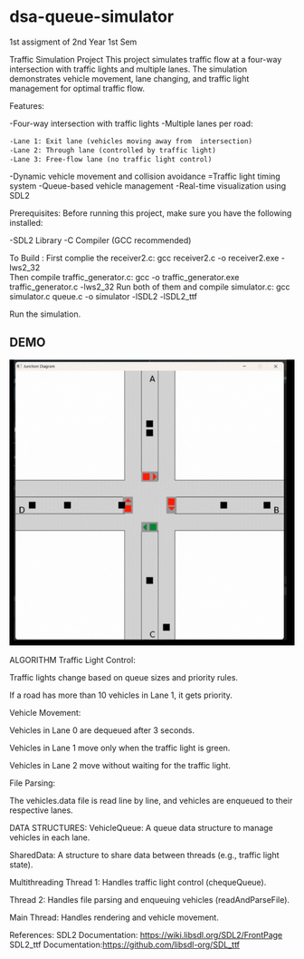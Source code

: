 # dsa-queue-simulator
1st assigment of 2nd Year 1st Sem

Traffic Simulation Project
This project simulates traffic flow at a four-way intersection with traffic lights and multiple lanes. The simulation demonstrates vehicle movement, lane changing, and traffic light management for optimal traffic flow.

Features:

-Four-way intersection with traffic lights
-Multiple lanes per road:

    -Lane 1: Exit lane (vehicles moving away from  intersection)
    -Lane 2: Through lane (controlled by traffic light)
    -Lane 3: Free-flow lane (no traffic light control)

-Dynamic vehicle movement and collision avoidance
=Traffic light timing system
-Queue-based vehicle management
-Real-time visualization using SDL2

Prerequisites:
Before running this project, make sure you have the following installed:

-SDL2 Library
-C Compiler (GCC recommended)

To Build :
First complie the receiver2.c: gcc receiver2.c -o receiver2.exe -lws2_32  
Then compile traffic_generator.c: gcc -o traffic_generator.exe traffic_generator.c -lws2_32
Run both of them and compile simulator.c: gcc simulator.c queue.c -o simulator -lSDL2 -lSDL2_ttf

Run the simulation.

## DEMO
![Traffic Simulation Demo](./trafficsimulation.gif)

ALGORITHM
Traffic Light Control:

Traffic lights change based on queue sizes and priority rules.

If a road has more than 10 vehicles in Lane 1, it gets priority.

Vehicle Movement:

Vehicles in Lane 0 are dequeued after 3 seconds.

Vehicles in Lane 1 move only when the traffic light is green.

Vehicles in Lane 2 move without waiting for the traffic light.

File Parsing:

The vehicles.data file is read line by line, and vehicles are enqueued to their respective lanes.

DATA STRUCTURES:
VehicleQueue: A queue data structure to manage vehicles in each lane.

SharedData: A structure to share data between threads (e.g., traffic light state).

Multithreading
Thread 1: Handles traffic light control (chequeQueue).

Thread 2: Handles file parsing and enqueuing vehicles (readAndParseFile).

Main Thread: Handles rendering and vehicle movement.

References:
SDL2 Documentation: https://wiki.libsdl.org/SDL2/FrontPage
SDL2_ttf Documentation:https://github.com/libsdl-org/SDL_ttf


